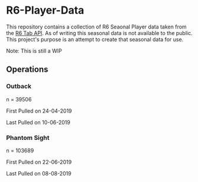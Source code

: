 # R6-Player-Data

This repository contains a collection of R6 Seaonal Player data taken from the [R6 Tab API](https://github.com/Tabwire/R6Tab-API/). As of writing this seasonal data is not available to the public. This project's purpose is an attempt to create that seasonal data for use.

Note: This is still a WIP

## Operations

### Outback

n = 39506

First Pulled on 24-04-2019

Last Pulled on 10-06-2019

### Phantom Sight

n = 103689

First Pulled on 22-06-2019

Last Pulled on 08-08-2019

